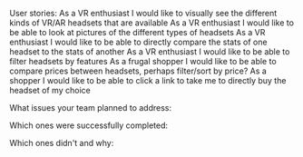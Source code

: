 User stories:
As a VR enthusiast I would like to visually see the different kinds of VR/AR headsets that are available
As a VR enthusiast I would like to be able to look at pictures of the different types of headsets
As a VR enthusiast I would like to be able to directly compare the stats of one headset to the stats of another
As a VR enthusiast I would like to be able to filter headsets by features
As a frugal shopper I would like to be able to compare prices between headsets, perhaps filter/sort by price?
As a shopper I would like to be able to click a link to take me to directly buy the headset of my choice

What issues your team planned to address:


Which ones were successfully completed:


Which ones didn't and why:

